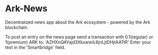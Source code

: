 # Ark-News

Decentralized news app about the Ark ecosystem - powered by the Ark blockchain. 

To post an entry on the news page send a transaction with 0.1(regular) or 1(premium) ARK to: 'AZHXnQAYajd3XkxwwiL6jnLjtDHjtAATtR'
Enter your text in the 'Smartbridge' field. 

